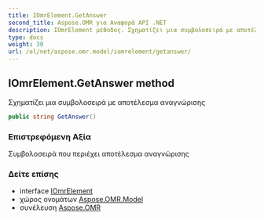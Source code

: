 ```yaml
---
title: IOmrElement.GetAnswer
second_title: Aspose.OMR για Αναφορά API .NET
description: IOmrElement μέθοδος. Σχηματίζει μια συμβολοσειρά με αποτέλεσμα αναγνώρισης
type: docs
weight: 30
url: /el/net/aspose.omr.model/iomrelement/getanswer/
---
```

## IOmrElement.GetAnswer method

Σχηματίζει μια συμβολοσειρά με αποτέλεσμα αναγνώρισης

```csharp
public string GetAnswer()
```

### Επιστρεφόμενη Αξία

Συμβολοσειρά που περιέχει αποτέλεσμα αναγνώρισης

### Δείτε επίσης

* interface [IOmrElement](../)
* χώρος ονομάτων [Aspose.OMR.Model](../../iomrelement/)
* συνέλευση [Aspose.OMR](../../../)


